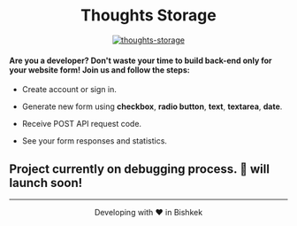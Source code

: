 <h1 align="center">
  Thoughts Storage
</h1>

<p align="center">
  <a href="https://github.com/omiaow/thoughts-storage/blob/main/LICENSE" target="blank">
    <img src="https://img.shields.io/github/license/omiaow/thoughts-storage?style=flat-square" alt="thoughts-storage" />
  </a>
</p>

#### Are you a developer? Don't waste your time to build back-end only for your website form! Join us and follow the steps:

- Create account or sign in.

- Generate new form using **checkbox**, **radio button**, **text**, **textarea**,  **date**.

- Receive POST API request code.

- See your form responses and statistics.

## Project currently on debugging process. 🚀 will launch soon!

<hr>
<p align="center">
  Developing with ❤️ in Bishkek
</p>
